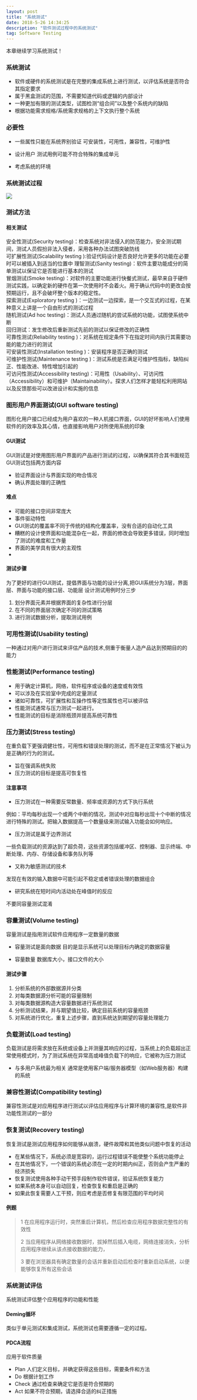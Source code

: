 ```yaml
---
layout: post
title: "系统测试"
date: 2018-5-26 14:34:25 
description: "软件测试过程中的系统测试"
tag: Software Testing
---
```


本章继续学习系统测试！

### 系统测试
* 软件或硬件的系统测试是在完整的集成系统上进行测试，以评估系统是否符合其指定要求
* 属于黑盒测试的范围，不需要知道代码或逻辑的内部设计
* 一种更加有限的测试类型，试图检测“组合间”以及整个系统内的缺陷
* 根据功能需求规格/系统需求规格的上下文执行整个系统

### 必要性
* 一些属性只能在系统界别验证
可安装性，可用性，兼容性，可维护性

* 设计用户
测试用例可能不符合特殊的集成单元

* 考虑系统的环境

### 系统测试过程
![](/images/ST/SystemTesting/process.png)

### 测试方法

#### 相关测试
安全性测试(Security testing)：检查系统对非法侵入的防范能力，安全测试期间，测试人员假扮非法入侵者，采用各种办法试图突破防线<br>
可扩展性测试(Scalability testing  ):验证代码设计是否良好允许更多的功能在必要时可以被插入到适当的位置中
理智测试(Sanity testing)：软件主要功能成分的简单测试以保证它是否能进行基本的测试<br>
冒烟测试(Smoke testing)：对软件的主要功能进行快餐式测试，最早来自于硬件测试实践，以确定新的硬件在第一次使用时不会着火。用于确认代码中的更改会按预期运行，且不会破坏整个版本的稳定性。<br>
探索测试(Exploratory testing )：一边测试一边探索，是一个交互式的过程，在某种意义上讲是一个自由形式的测试过程<br>
随机测试(Ad hoc testing)：测试人员通过随机的尝试系统的功能，试图使系统中断<br>
回归测试：发生修改后重新测试先前的测试以保证修改的正确性<br>
可靠性测试(Reliability testing )：对系统在规定条件下在指定时间内执行其需要功能的能力进行的测试<br>
可安装性测试(Installation testing )：安装程序是否正确的测试<br>
可维护性测试(Maintenance testing )：测试系统是否满足可维护性指标，缺陷纠正、性能改进、特性增加引起的<br>
可访问性测试(Accessibility testing)：可用性（Usability）、可访问性（Accessibility）和可维护（Maintainability）。探求人们怎样才能轻松利用网站以及反馈那些可以改进设计和实施的信息<br>

### 图形用户界面测试(GUI software testing)
图形化用户接口已经成为用户喜欢的一种人机接口界面，GUI的好坏影响人们使用软件的的效率及其心情，也直接影响用户对所使用系统的印象

#### GUI测试
GUI测试是对使用图形用户界面的产品进行测试的过程，以确保其符合其书面规范
GUI测试包括两方面内容
* 验证界面设计与界面实现的吻合情况
* 确认界面处理的正确性

#### 难点
* 可能的接口空间非常庞大
* 事件驱动特性
* GUI测试的覆盖率不同于传统的结构化覆盖率，没有合适的自动化工具
* 糟糕的设计使界面和功能混杂在一起，界面的修改会导致更多错误，同时增加了测试的难度和工作量
* 界面的美学具有很大的主观性
* 
#### 测试步骤
为了更好的进行GUI测试，提倡界面与功能的设计分离,把GUI系统分为3层，界面层、界面与功能的接口层、功能层
设计测试用例时分三步
1. 划分界面元素并根据界面的复杂性进行分层
2. 在不同的界面层次确定不同的测试策略
3. 进行测试数据分析，提取测试用例

### 可用性测试(Usability testing)
一种通过对用户进行测试来评估产品的技术,侧重于衡量人造产品达到预期目的的能力

### 性能测试(Performance testing)
* 用于确定计算机，网络，软件程序或设备的速度或有效性
* 可以涉及在实验室中完成的定量测试
* 诸如可靠性，可扩展性和互操作性等定性属性也可以被评估
* 性能测试通常与压力测试一起进行。
* 性能测试的目标是消除瓶颈并提高系统可靠性

### 压力测试(Stress testing)
在重负载下更强调健壮性，可用性和错误处理的测试，而不是在正常情况下被认为是正确的行为的测试。
* 旨在强调系统失败
* 压力测试的目标是提高可恢复性

#### 注意事项
* 压力测试在一种需要反常数量、频率或资源的方式下执行系统

例如：平均每秒出现一个或两个中断的情况，测试中对应每秒出现十个中断的情况进行特殊的测试。把输入数据提高一个数量级来测试输入功能会如何响应。

* 压力测试是属于边界测试

一些负载测试的资源达到了超负荷，这些资源包括缓冲区、控制器、显示终端、中断处理、内存、存储设备和事务队列等

* 又称为敏感测试的技术

发现在有效的输入数据中可能引起不稳定或者错误处理的数据组合

* 研究系统在短时间内活动处在峰值时的反应

不要同容量测试混淆

### 容量测试(Volume testing)
容量测试是指用测试软件应用程序一定数量的数据

* 容量测试是面向数据
目的是显示系统可以处理目标内确定的数据容量

* 容量数量
数据库大小，接口文件的大小

#### 测试步骤
1. 分析系统的外部数据源并分类
2. 对每类数据源分析可能的容量限制
3. 对每类数据源构造大容量数据进行系统测试
4. 分析测试结果，并与期望值比较，确定目前系统的容量瓶颈
5. 对系统进行优化，重复上述步骤，直到系统达到期望的容量处理能力

### 负载测试(Load testing)
负载测试是将需求放在系统或设备上并测量其响应的过程，当系统上的负载超出正常使用模式时，为了测试系统在异常高或峰值负载下的响应，它被称为压力测试

* 与多用户系统最为相关
通常是使用客户端/服务器模型（如Web服务器）构建的系统

### 兼容性测试(Compatibility testing)
兼容性测试是对应用程序进行测试以评估应用程序与计算环境的兼容性,是软件非功能性测试的一部分

### 恢复测试(Recovery testing) 
恢复测试是测试应用程序如何能够从崩溃，硬件故障和其他类似问题中恢复的活动

* 在某些情况下，系统必须是宽容的，运行过程错误不能使整个系统功能停止
* 在其他情况下，一个错误的系统必须在一定的时期内纠正，否则会产生严重的经济损失
* 恢复测试使用各种手动干预手段制作软件错误，验证系统恢复能力
* 如果系统本身可以自动回复，检查恢复和重启是正确的
* 如果此恢复需要人工干预，则应考虑是否修复有限范围的平均时间

#### 例题
> 1 在应用程序运行时，突然重启计算机，然后检查应用程序数据完整性的有效性
> 
> 2 当应用程序从网络接收数据时，拔掉然后插入电缆，网络连接消失，分析应用程序继续从该点接收数据的能力，
> 
> 3 要在浏览器具有确定数量的会话并重新启动后检查时重新启动系统，以便能够恢复所有这些会话

### 系统测试评估
系统测试评估整个应用程序的功能和性能

#### Deming循环
类似于单元测试和集成测试，系统测试也需要遵循一定的过程。

#### PDCA流程
应用于软件质量
* Plan
人们定义目标，并确定获得这些目标，需要条件和方法
* Do
根据计划工作
* Check
通过检查来确定它是否是符合预期的
* Act
如果不符合预期，请选择合适的纠正措施